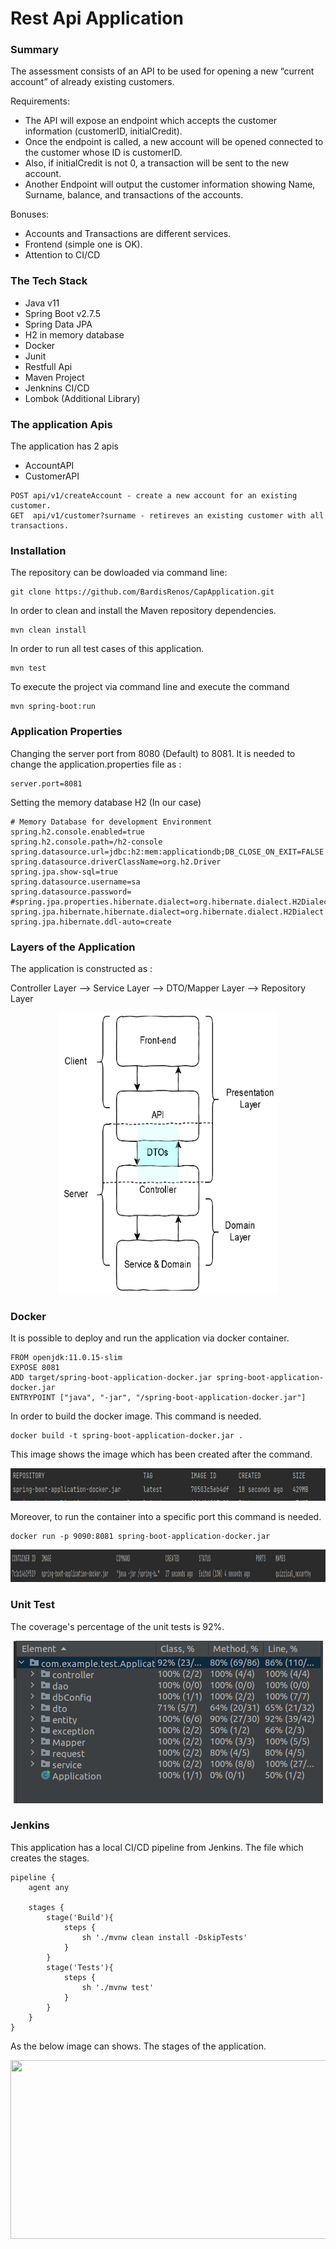 # Rest Api Application

### Summary

The assessment consists of an API to be used for opening a new “current account” of already existing
customers.

Requirements:
- The API will expose an endpoint which accepts the customer information (customerID,
initialCredit).
- Once the endpoint is called, a new account will be opened connected to the customer whose ID is
customerID.
- Also, if initialCredit is not 0, a transaction will be sent to the new account.
- Another Endpoint will output the customer information showing Name, Surname, balance, and transactions of the accounts.

Bonuses:
- Accounts and Transactions are different services.
- Frontend (simple one is OK).
- Attention to CI/CD

### The Tech Stack 

- Java v11
- Spring Boot v2.7.5
- Spring Data JPA
- H2 in memory database
- Docker
- Junit
- Restfull Api
- Maven Project 
- Jenknins CI/CD
- Lombok (Additional Library)

### The application Apis

The application has 2 apis
- AccountAPI
- CustomerAPI

```
POST api/v1/createAccount - create a new account for an existing customer.
GET  api/v1/customer?surname - retireves an existing customer with all transactions.
```

### Installation

The repository can be dowloaded via command line:

```git
git clone https://github.com/BardisRenos/CapApplication.git
```

In order to clean and install the Maven repository dependencies. 

```
mvn clean install
```

In order to run all test cases of this application.

```
mvn test
```

To execute the project via command line and execute the command

```
mvn spring-boot:run
```

### Application Properties

Changing the server port from 8080 (Default) to 8081. It is needed to change the application.properties file as :

```
server.port=8081
```

Setting the memory database H2 (In our case)

```
# Memory Database for development Environment
spring.h2.console.enabled=true
spring.h2.console.path=/h2-console
spring.datasource.url=jdbc:h2:mem:applicationdb;DB_CLOSE_ON_EXIT=FALSE
spring.datasource.driverClassName=org.h2.Driver
spring.jpa.show-sql=true
spring.datasource.username=sa
spring.datasource.password=
#spring.jpa.properties.hibernate.dialect=org.hibernate.dialect.H2Dialect
spring.jpa.hibernate.hibernate.dialect=org.hibernate.dialect.H2Dialect
spring.jpa.hibernate.ddl-auto=create
```

### Layers of the Application

The application is constructed as :

Controller Layer --> Service Layer --> DTO/Mapper Layer --> Repository Layer

<p align="center"> 
<img src="https://github.com/BardisRenos/CapApplication/blob/main/Images/layers.png" width="350" height="450" style=centerme>
</p>

### Docker

It is possible to deploy and run the application via docker container.

```
FROM openjdk:11.0.15-slim
EXPOSE 8081
ADD target/spring-boot-application-docker.jar spring-boot-application-docker.jar
ENTRYPOINT ["java", "-jar", "/spring-boot-application-docker.jar"]
```

In order to build the docker image. This command is needed. 

```
docker build -t spring-boot-application-docker.jar .

```
This image shows the image which has been created after the command.

<p align="center"> 
<img src="https://github.com/BardisRenos/CapApplication/blob/main/Images/dockerImage.png" width="793" height="52" style=centerme>
</p>

Moreover, to run the container into a specific port this command is needed.

```
docker run -p 9090:8081 spring-boot-application-docker.jar

```

<p align="center"> 
<img src="https://github.com/BardisRenos/CapApplication/blob/main/Images/dockerContainer.png" width="793" height="52" style=centerme>
</p>

### Unit Test

The coverage's percentage of the unit tests is 92%.

<p align="center"> 
<img src="https://github.com/BardisRenos/CapApplication/blob/main/Images/coverageTest.png" width="495" height="260" style=centerme>
</p>

### Jenkins

This application has a local CI/CD pipeline from Jenkins. The file which creates the stages.

```
pipeline {
    agent any
    
    stages {
        stage('Build'){
            steps {
                sh './mvnw clean install -DskipTests'
            }
        }
        stage('Tests'){
            steps {
                sh './mvnw test'
            }
        }
    }
}
```

As the below image can shows. The stages of the application.

<p align="center"> 
<img src="https://github.com/BardisRenos/CapApplication/blob/adding/docker_images/Images/jenkins.png" width="861" height="286" style=centerme>
</p>


